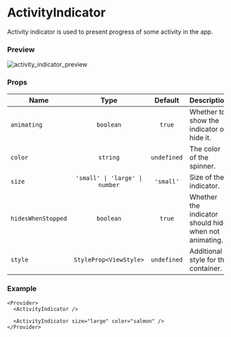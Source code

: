 # ActivityIndicator

Activity indicator is used to present progress of some activity in the app.

### Preview

![activity_indicator_preview](../assets/activity_indicator_preview.png)

### Props

| Name               |              Type              |   Default   | Description                                           |
| ------------------ | :----------------------------: | :---------: | ----------------------------------------------------- |
| `animating`        |           `boolean`            |   `true`    | Whether to show the indicator or hide it.             |
| `color`            |            `string`            | `undefined` | The color of the spinner.                             |
| `size`             | `'small' \| 'large' \| number` |  `'small'`  | Size of the indicator.                                |
| `hidesWhenStopped` |           `boolean`            |   `true`    | Whether the indicator should hide when not animating. |
| `style`            |     `StyleProp<ViewStyle>`     | `undefined` | Additional style for the container.                   |

### Example

```tsx
<Provider>
  <ActivityIndicator />

  <ActivityIndicator size="large" color="salmon" />
</Provider>
```

